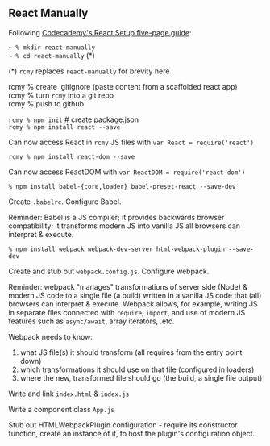 ## React Manually

Following
[Codecademy's React Setup five-page guide](https://www.codecademy.com/articles/react-setup-i):

`~ % mkdir react-manually`</br>
`~ % cd react-manually` (*)</br>

(*) `rcmy` replaces `react-manually` for brevity here</br>

rcmy % create .gitignore (paste content from a scaffolded react app)</br>
rcmy % turn `rcmy` into a git repo</br>
rcmy % push to github</br>

`rcmy % npm init` # create package.json</br>
`rcmy % npm install react --save`</br>

Can now access React in `rcmy` JS files with `var React = require('react')`</br>

`rcmy % npm install react-dom --save`</br>

Can now access ReactDOM with `var ReactDOM = require('react-dom')`</br>

`% npm install babel-{core,loader} babel-preset-react --save-dev`

Create `.babelrc`. Configure Babel.

Reminder: Babel is a JS compiler; it provides backwards browser compatibility;
it transforms modern JS into vanilla JS all browsers can interpret & execute.

`% npm install webpack webpack-dev-server html-webpack-plugin --save-dev`

Create and stub out `webpack.config.js`. Configure webpack.

Reminder: webpack "manages" transformations of server side (Node) & modern JS
code to a single file (a build) written in a vanilla JS code that (all) browsers
can interpret & execute. Webpack allows, for example, writing JS in separate
files connected with `require`, `import`, and use of modern JS features such as
`async/await`, array iterators, .etc.

Webpack needs to know:
1. what JS file(s) it should transform (all requires from the entry point down)
2. which transformations it should use on that file (configured in loaders)
3. where the new, transformed file should go (the build, a single file output)

Write and link `index.html` & `index.js`

Write a component class `App.js`

Stub out HTMLWebpackPlugin configuration - require its constructor function,
create an instance of it, to host the plugin's configuration object.
